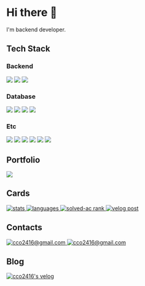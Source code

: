 <h1>Hi there 👋</h1>
<p>I'm backend developer.</p>

<h2>Tech Stack</h2>

<h3>Backend</h3>
<p>
  <img src="https://img.shields.io/badge/Java-007396?style=flat-square&logo=Java&logoColor=white"/></a>
  <img src="https://img.shields.io/badge/Spring-6DB33F?style=flat-square&logo=Spring&logoColor=white"/></a>
  <img src="https://img.shields.io/badge/SpringBoot-6DB33F?style=flat-square&logo=Spring-Boot&logoColor=white"/></a>
</p>

<h3>Database</h3>
<p>
  <img src="https://img.shields.io/badge/MariaDB-003545?style=flat-square&logo=MariaDB&logoColor=white"/></a>
  <img src="https://img.shields.io/badge/MySQL-4479A1?style=flat-square&logo=MySQL&logoColor=white"/></a>
  <img src="https://img.shields.io/badge/Oracle-F80000?style=flat-square&logo=Oracle&logoColor=white"/></a>
  <img src="https://img.shields.io/badge/Microsoft_Access-A4373A?style=flat-square&logo=Microsoft-Access&logoColor=white"/></a>
</p>

<h3>Etc</h3>
<p>
  <img src="https://img.shields.io/badge/Git-F05032?style=flat-square&logo=Git&logoColor=white"/></a>
  <img src="https://img.shields.io/badge/Amazon_AWS-232F3E?style=flat-square&logo=Amazon-AWS&logoColor=white"/></a>
  <img src="https://img.shields.io/badge/Docker-2496ED?style=flat-square&logo=Docker&logoColor=white"/></a>
  <img src="https://img.shields.io/badge/Jenkins-D24939?style=flat-square&logo=Jenkins&logoColor=white"/></a>
  <img src="https://img.shields.io/badge/Jira_Software-0052CC?style=flat-square&logo=Jira-Software&logoColor=white"/></a>
  <img src="https://img.shields.io/badge/CentOS-262577?style=flat-square&logo=CentOS&logoColor=white"/></a>
</p>

<h2>Portfolio</h2>
<p>
  <a href="https://lumbar-roarer-24a.notion.site/Shane-5f1e95a949654c35aae614692f9afb5e" target="_blank">
    <img src="https://img.shields.io/badge/Notion-000000?style=flat-square&logo=Notion&logoColor=white"/>
  </a>
</p>

<h2>Cards</h2>
<p>
  <a href="https://github.com/anuraghazra/github-readme-stats">
    <img alt="stats" src="https://github-readme-stats.vercel.app/api?username=Park1122&hide=stars,contribs&show_icons=true&theme=jolly" />
  </a>
  <a href="https://github.com/anuraghazra/github-readme-stats">
    <img alt="languages" src="https://github-readme-stats.vercel.app/api/top-langs/?username=Park1122&layout=compact" />
  </a>
  <a href="https://solved.ac/cco2416/">
    <img alt="solved-ac rank" src="http://mazassumnida.wtf/api/v2/generate_badge?boj=cco2416" />
  </a>
  <a href="https://velog.io/@cco2416">
    <img alt="velog post" src="https://velog-readme-stats.vercel.app/api?name=cco2416&color=dark" />
  </a>
</p>

<h2>Contacts</h2>
<a href="mailto:cco2416@gmail.com">
  <img alt="cco2416@gmail.com" src="https://img.shields.io/badge/Gmail-ea4335?style=flat-square&logo=Gmail&logoColor=white&link=mailto:cco2416@gmail.com" />
</a>
<a href="mailto:cco2416@naver.com">
  <img alt="cco2416@gmail.com" src="https://img.shields.io/badge/Naver-03C75A?style=flat-square&logo=Naver&logoColor=white&link=mailto:cco2416@naver.com" />
</a>

<h2>Blog</h2>
<a href="https://velog.io/@cco2416">
  <img alt="cco2416's velog" src="https://velog-readme-stats.vercel.app/api/badge?name=cco2416" />
</a>
